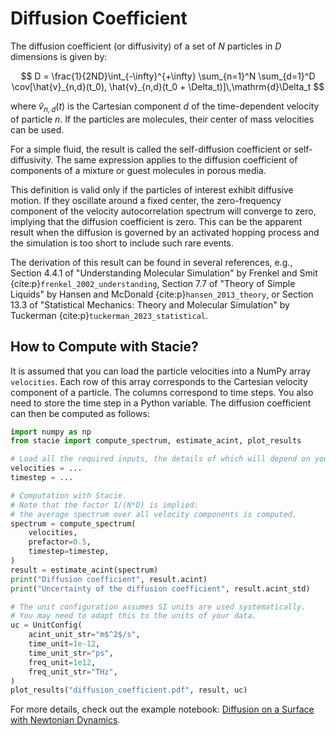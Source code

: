 # Diffusion Coefficient

The diffusion coefficient (or diffusivity) of a set of $N$ particles in $D$ dimensions is given by:

$$
    D = \frac{1}{2ND}\int_{-\infty}^{+\infty}
        \sum_{n=1}^N \sum_{d=1}^D
        \cov[\hat{v}_{n,d}(t_0), \hat{v}_{n,d}(t_0 + \Delta_t)]\,\mathrm{d}\Delta_t
$$

where $\hat{v}_{n,d}(t)$ is the Cartesian component $d$ of the time-dependent velocity of particle $n$.
If the particles are molecules, their center of mass velocities can be used.

For a simple fluid, the result is called the self-diffusion coefficient or self-diffusivity.
The same expression applies to the diffusion coefficient of components of a mixture
or guest molecules in porous media.

This definition is valid only if the particles of interest exhibit diffusive motion.
If they oscillate around a fixed center,
the zero-frequency component of the velocity autocorrelation spectrum will converge to zero,
implying that the diffusion coefficient is zero.
This can be the apparent result when the diffusion is governed by an activated hopping process
and the simulation is too short to include such rare events.

The derivation of this result can be found in several references, e.g.,
Section 4.4.1 of "Understanding Molecular Simulation"
by Frenkel and Smit {cite:p}`frenkel_2002_understanding`,
Section 7.7 of "Theory of Simple Liquids"
by Hansen and McDonald {cite:p}`hansen_2013_theory`,
or Section 13.3 of "Statistical Mechanics: Theory and Molecular Simulation"
by Tuckerman {cite:p}`tuckerman_2023_statistical`.


## How to Compute with Stacie?

It is assumed that you can load the particle velocities into a NumPy array `velocities`.
Each row of this array corresponds to the Cartesian velocity component of a particle.
The columns correspond to time steps.
You also need to store the time step in a Python variable.
The diffusion coefficient can then be computed as follows:

```python
import numpy as np
from stacie import compute_spectrum, estimate_acint, plot_results

# Load all the required inputs, the details of which will depend on your use case.
velocities = ...
timestep = ...

# Computation with Stacie.
# Note that the factor 1/(N*D) is implied:
# the average spectrum over all velocity components is computed.
spectrum = compute_spectrum(
    velocities,
    prefactor=0.5,
    timestep=timestep,
)
result = estimate_acint(spectrum)
print("Diffusion coefficient", result.acint)
print("Uncertainty of the diffusion coefficient", result.acint_std)

# The unit configuration assumes SI units are used systematically.
# You may need to adapt this to the units of your data.
uc = UnitConfig(
    acint_unit_str="m$^2$/s",
    time_unit=1e-12,
    time_unit_str="ps",
    freq_unit=1e12,
    freq_unit_str="THz",
)
plot_results("diffusion_coefficient.pdf", result, uc)
```

For more details, check out the example notebook:
[Diffusion on a Surface with Newtonian Dynamics](../../examples/surface_diffusion.py).

